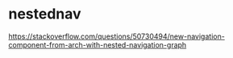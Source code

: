 # nestednav
https://stackoverflow.com/questions/50730494/new-navigation-component-from-arch-with-nested-navigation-graph
